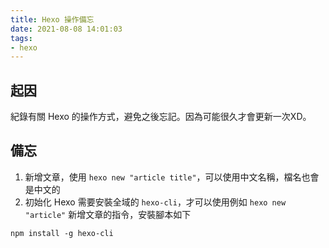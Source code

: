 ```yaml
---
title: Hexo 操作備忘
date: 2021-08-08 14:01:03
tags:
- hexo
---
```


## 起因
紀錄有關 Hexo 的操作方式，避免之後忘記。因為可能很久才會更新一次XD。

## 備忘
1. 新增文章，使用 `hexo new "article title"`，可以使用中文名稱，檔名也會是中文的
1. 初始化 Hexo 需要安裝全域的 `hexo-cli`，才可以使用例如 `hexo new "article"` 新增文章的指令，安裝腳本如下

  ```shell
  npm install -g hexo-cli
  ```
